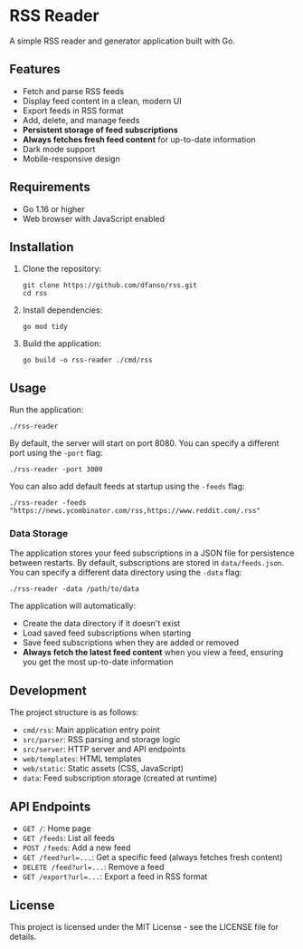 # RSS Reader

A simple RSS reader and generator application built with Go.

## Features

- Fetch and parse RSS feeds
- Display feed content in a clean, modern UI
- Export feeds in RSS format
- Add, delete, and manage feeds
- **Persistent storage of feed subscriptions**
- **Always fetches fresh feed content** for up-to-date information
- Dark mode support
- Mobile-responsive design

## Requirements

- Go 1.16 or higher
- Web browser with JavaScript enabled

## Installation

1. Clone the repository:
   ```
   git clone https://github.com/dfanso/rss.git
   cd rss
   ```

2. Install dependencies:
   ```
   go mod tidy
   ```

3. Build the application:
   ```
   go build -o rss-reader ./cmd/rss
   ```

## Usage

Run the application:

```
./rss-reader
```

By default, the server will start on port 8080. You can specify a different port using the `-port` flag:

```
./rss-reader -port 3000
```

You can also add default feeds at startup using the `-feeds` flag:

```
./rss-reader -feeds "https://news.ycombinator.com/rss,https://www.reddit.com/.rss"
```

### Data Storage

The application stores your feed subscriptions in a JSON file for persistence between restarts. By default, subscriptions are stored in `data/feeds.json`. You can specify a different data directory using the `-data` flag:

```
./rss-reader -data /path/to/data
```

The application will automatically:
- Create the data directory if it doesn't exist
- Load saved feed subscriptions when starting
- Save feed subscriptions when they are added or removed
- **Always fetch the latest feed content** when you view a feed, ensuring you get the most up-to-date information

## Development

The project structure is as follows:

- `cmd/rss`: Main application entry point
- `src/parser`: RSS parsing and storage logic
- `src/server`: HTTP server and API endpoints
- `web/templates`: HTML templates
- `web/static`: Static assets (CSS, JavaScript)
- `data`: Feed subscription storage (created at runtime)

## API Endpoints

- `GET /`: Home page
- `GET /feeds`: List all feeds
- `POST /feeds`: Add a new feed
- `GET /feed?url=...`: Get a specific feed (always fetches fresh content)
- `DELETE /feed?url=...`: Remove a feed
- `GET /export?url=...`: Export a feed in RSS format

## License

This project is licensed under the MIT License - see the LICENSE file for details.
 
